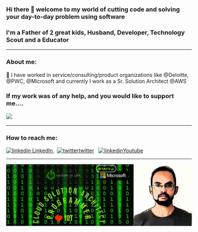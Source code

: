 ### Hi there 👋 welcome to my world of cutting code and solving your day-to-day problem using software 
### I'm a Father of 2 great kids, Husband, Developer, Technology Scout and a Educator

<hr>

### About me:
🔭 I have worked in service/consulting/product organizations like @Deloitte, @PWC, @Microsoft and currently I work as a Sr. Solution Architect @AWS
### If my work was of any help, and you would like to support me....
<a href="https://www.buymeacoffee.com/khanasif1"><img src="https://img.buymeacoffee.com/button-api/?text=Buy me a coffee&emoji=&slug=khanasif1&button_colour=FFDD00&font_colour=000000&font_family=Cookie&outline_colour=000000&coffee_colour=ffffff"></a> </br>

<hr>

### How to reach me:
<p>
  <a href="https://www.linkedin.com/in/asif-khan-34458b6"  target="_blank"  rel="nofollow noreferrer">
    <img src="https://i.stack.imgur.com/gVE0j.png" alt="linkedin"> LinkedIn
  </a> &nbsp; 
  <a href="https://twitter.com/khanasif1"  target="_blank"  rel="nofollow noreferrer">
    <img src="https://img.icons8.com/fluent/20/000000/twitter.png" alt="twitter">twitter</a> &nbsp;     
  </a>  
  <a href="https://www.youtube.com/channel/UC2nMuCbmLuLzlwrPF3kgZ9w" target="_blank"  rel="nofollow noreferrer">
    <img src="https://img.icons8.com/color/30/000000/youtube.png" alt="linkedin">Youtube</a> &nbsp;     
  </a>  
</p>

<hr>

<img src="https://github.com/khanasif1/khanasif1/blob/master/Profile.jpg" alt="banner that says Asif Khan - software engineer, content creator and community organizer alongside a cartoon illustration of Monica" style="max-width:100%;" />


<!--
**khanasif1/khanasif1** is a ✨ _special_ ✨ repository because its `README.md` (this file) appears on your GitHub profile.

Here are some ideas to get you started:

- 🔭 I’m currently working on ...
- 🌱 I’m currently learning ...
- 👯 I’m looking to collaborate on ...
- 🤔 I’m looking for help with ...
- 💬 Ask me about ...
- 📫 How to reach me: ...
- 😄 Pronouns: ...
- ⚡ Fun fact: ...
-->
